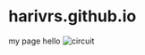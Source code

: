 # harivrs.github.io
my page
hello
![circuit](https://user-images.githubusercontent.com/89154752/161392060-b04dc5f0-d3b7-4b2f-81de-61edcb578f2f.jpg)
